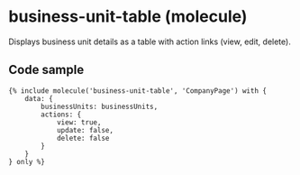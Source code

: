 # business-unit-table (molecule)

Displays business unit details as a table with action links (view, edit, delete).

## Code sample

```
{% include molecule('business-unit-table', 'CompanyPage') with {
    data: {
        businessUnits: businessUnits,
        actions: {
            view: true,
            update: false,
            delete: false
        }
    }
} only %}
```

